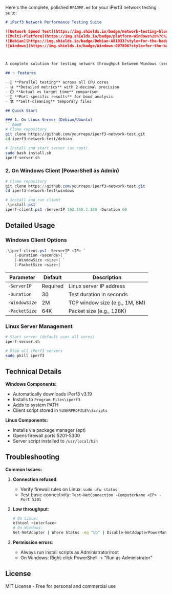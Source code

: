 Here's the complete, polished `README.md` for your iPerf3 network testing suite:

```markdown
# iPerf3 Network Performance Testing Suite

![Network Speed Test](https://img.shields.io/badge/network-testing-blue?style=for-the-badge)
![Multi-Platform](https://img.shields.io/badge/platform-Windows%20%7C%20Linux-lightgrey?style=for-the-badge)
![Debian](https://img.shields.io/badge/Debian-A81D33?style=for-the-badge&logo=debian&logoColor=white)
![Windows](https://img.shields.io/badge/Windows-0078D6?style=for-the-badge&logo=windows&logoColor=white)



A complete solution for testing network throughput between Windows (server) and Linux (client) systems with LACP bonding support.

## ✨ Features

- 🚀 **Parallel testing** across all CPU cores  
- 📊 **Detailed metrics** with 2-decimal precision  
- ⏱️ **Actual vs target time** comparison  
- 🔗 **Port-specific results** for bond analysis  
- 🛠️ **Self-cleaning** temporary files  

## Quick Start

### 1. On Linux Server (Debian/Ubuntu)
```bash
# Clone repository
git clone https://github.com/yourrepo/iperf3-network-test.git
cd iperf3-network-test/debian

# Install and start server (as root)
sudo bash install.sh
iperf-server.sh
```

### 2. On Windows Client (PowerShell as Admin)
```powershell
# Clone repository
git clone https://github.com/yourrepo/iperf3-network-test.git
cd iperf3-network-test\windows

# Install and run client
.\install.ps1
iperf-client.ps1 -ServerIP 192.168.1.100 -Duration 60
```

## Detailed Usage

### Windows Client Options
```powershell
.\iperf-client.ps1 -ServerIP <IP> `
    [-Duration <seconds>] `
    [-WindowSize <size>] `
    [-PacketSize <size>]
```

| Parameter       | Default | Description                  |
|-----------------|---------|------------------------------|
| `-ServerIP`     | Required| Linux server IP address       |
| `-Duration`     | 30      | Test duration in seconds      |
| `-WindowSize`   | 2M      | TCP window size (e.g., 1M, 8M)|
| `-PacketSize`   | 64K     | Packet size (e.g., 128K)      |

### Linux Server Management
```bash
# Start server (default uses all cores)
iperf-server.sh

# Stop all iPerf3 servers
sudo pkill iperf3
```

## Technical Details

**Windows Components:**
- Automatically downloads iPerf3 v3.19
- Installs to `Program Files\iperf3`
- Adds to system PATH
- Client script stored in `%USERPROFILE%\Scripts`

**Linux Components:**
- Installs via package manager (apt)
- Opens firewall ports 5201-5300
- Server script installed to `/usr/local/bin`

## Troubleshooting

**Common Issues:**
1. **Connection refused**:
   - Verify firewall rules on Linux: `sudo ufw status`
   - Test basic connectivity: `Test-NetConnection -ComputerName <IP> -Port 5201`

2. **Low throughput**:
   ```bash
   # On Linux:
   ethtool <interface>
   # On Windows:
   Get-NetAdapter | Where Status -eq "Up" | Disable-NetAdapterPowerManagement
   ```

3. **Permission errors**:
   - Always run install scripts as Administrator/root
   - On Windows: Right-click PowerShell → "Run as Administrator"

## License

MIT License - Free for personal and commercial use


